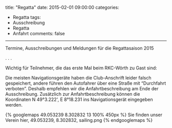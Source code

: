 title: "Regatta"
date: 2015-02-01 09:00:00
categories:
- Regatta
tags:
- Ausschreibung
- Regatta
- Anfahrt
comments: false
---

Termine, Ausschreibungen und Meldungen für die Regattasaison 2015

<!-- more -->

. . .

Wichtig für Teilnehmer, die das erste Mal beim RKC-Wörth zu Gast sind:

Die meisten Navigationsgeräte haben die Club-Anschrift leider falsch gespeichert, andere führen den Autofahrer über eine Straße mit “Durchfahrt verboten”. Deshalb empfehlen wir die Anfahrtbeschreibung am Ende der Ausschreibung. Zusätzlich zur Anfahrtbeschreibung können die Koordinaten N 49°3.222', E 8°18.231 ins Navigationsgerät eingegeben werden.

{% googlemaps 49.053239 8.302832 13 100% 450px %}
  Sie finden unser Verein hier, 49.053239, 8.302832, sailing.png
{% endgooglemaps %}
